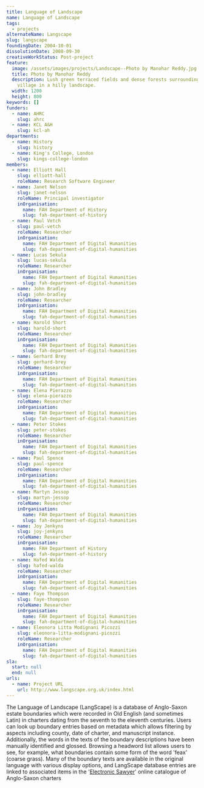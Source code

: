 ```yaml
---
title: Language of Landscape
name: Language of Landscape
tags:
  - projects
alternateName: Langscape
slug: langscape
foundingDate: 2004-10-01
dissolutionDate: 2008-09-30
creativeWorkStatus: Post-project
feature:
  image: /assets/images/projects/Landscape--Photo by Manohar Reddy.jpg
  title: Photo by Manohar Reddy
  description: Lush green terraced fields and dense forests surrounding a small
    village in a hilly landscape.
  width: 1200
  height: 800
keywords: []
funders:
  - name: AHRC
    slug: ahrc
  - name: KCL A&H
    slug: kcl-ah
departments:
  - name: History
    slug: history
  - name: King's College, London
    slug: kings-college-london
members:
  - name: Elliott Hall
    slug: elliott-hall
    roleName: Research Software Engineer
  - name: Janet Nelson
    slug: janet-nelson
    roleName: Principal investigator
    inOrganisation:
      name: FAH Department of History
      slug: fah-department-of-history
  - name: Paul Vetch
    slug: paul-vetch
    roleName: Researcher
    inOrganisation:
      name: FAH Department of Digital Humanities
      slug: fah-department-of-digital-humanities
  - name: Lucas Sekula
    slug: lucas-sekula
    roleName: Researcher
    inOrganisation:
      name: FAH Department of Digital Humanities
      slug: fah-department-of-digital-humanities
  - name: John Bradley
    slug: john-bradley
    roleName: Researcher
    inOrganisation:
      name: FAH Department of Digital Humanities
      slug: fah-department-of-digital-humanities
  - name: Harold Short
    slug: harold-short
    roleName: Researcher
    inOrganisation:
      name: FAH Department of Digital Humanities
      slug: fah-department-of-digital-humanities
  - name: Gerhard Brey
    slug: gerhard-brey
    roleName: Researcher
    inOrganisation:
      name: FAH Department of Digital Humanities
      slug: fah-department-of-digital-humanities
  - name: Elena Pierazzo
    slug: elena-pierazzo
    roleName: Researcher
    inOrganisation:
      name: FAH Department of Digital Humanities
      slug: fah-department-of-digital-humanities
  - name: Peter Stokes
    slug: peter-stokes
    roleName: Researcher
    inOrganisation:
      name: FAH Department of Digital Humanities
      slug: fah-department-of-digital-humanities
  - name: Paul Spence
    slug: paul-spence
    roleName: Researcher
    inOrganisation:
      name: FAH Department of Digital Humanities
      slug: fah-department-of-digital-humanities
  - name: Martyn Jessop
    slug: martyn-jessop
    roleName: Researcher
    inOrganisation:
      name: FAH Department of Digital Humanities
      slug: fah-department-of-digital-humanities
  - name: Joy Jenkyns
    slug: joy-jenkyns
    roleName: Researcher
    inOrganisation:
      name: FAH Department of History
      slug: fah-department-of-history
  - name: Hafed Walda
    slug: hafed-walda
    roleName: Researcher
    inOrganisation:
      name: FAH Department of Digital Humanities
      slug: fah-department-of-digital-humanities
  - name: Faye Thompson
    slug: faye-thompson
    roleName: Researcher
    inOrganisation:
      name: FAH Department of Digital Humanities
      slug: fah-department-of-digital-humanities
  - name: Eleonora Litta Modignani Picozzi
    slug: eleonora-litta-modignani-picozzi
    roleName: Researcher
    inOrganisation:
      name: FAH Department of Digital Humanities
      slug: fah-department-of-digital-humanities
sla:
  start: null
  end: null
urls:
  - name: Project URL
    url: http://www.langscape.org.uk/index.html
---
```


The Language of Landscape (LangScape) is a database of Anglo-Saxon estate boundaries which were recorded in Old English (and sometimes Latin) in charters dating from the seventh to the eleventh centuries. Users can look up boundary entries based on metadata which allows filtering by aspects including county, date of charter, and manuscript instance. Additionally, the words in the texts of the boundary descriptions have been manually identified and glossed. Browsing a headword list allows users to see, for example, what boundaries contain some form of the word 'feax' (coarse grass). Many of the boundary texts are available in the original language with various display options, and LangScape database entries are linked to associated items in the '[Electronic Sawyer](https://esawyer.lib.cam.ac.uk/about/index.html)' online catalogue of Anglo-Saxon charters
